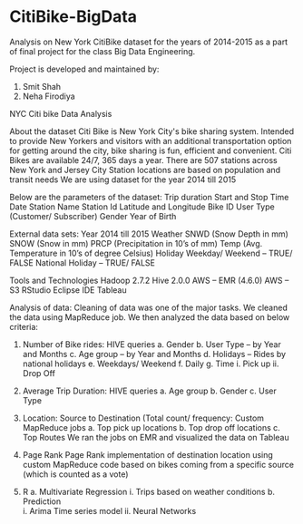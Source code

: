 # CitiBike-BigData

Analysis on New York CitiBike dataset for the years of 2014-2015 as a part of final project for the class Big Data Engineering.

Project is developed and maintained by:
1. Smit Shah
2. Neha Firodiya

NYC Citi bike Data Analysis

About the dataset
Citi Bike is New York City's bike sharing system. Intended to provide New Yorkers and visitors with an additional transportation option for getting around the city, bike sharing is fun, efficient and convenient. Citi Bikes are available 24/7, 365 days a year. There are 507 stations across New York and Jersey City
Station locations are based on population and transit needs
We are using dataset for the year 2014 till 2015


Below are the parameters of the dataset:
Trip duration
Start and Stop
Time
Date
Station Name
Station Id
Latitude and Longitude
Bike ID
User 
Type (Customer/ Subscriber)
Gender
Year of Birth


External data sets: Year 2014 till 2015
Weather
SNWD (Snow Depth in mm)
SNOW (Snow in mm)
PRCP (Precipitation in 10’s of mm)
Temp (Avg. Temperature in 10’s of degree Celsius)
Holiday
Weekday/ Weekend – TRUE/ FALSE
National Holiday – TRUE/ FALSE


Tools and Technologies
Hadoop 2.7.2
Hive 2.0.0
AWS – EMR (4.6.0) 
AWS – S3
RStudio
Eclipse IDE
Tableau


Analysis of data:
Cleaning of data was one of the major tasks. We cleaned the data using MapReduce job. We then analyzed the data based on below criteria:
1. Number of Bike rides: HIVE queries
a. Gender
b. User Type – by Year and Months
c. Age group – by Year and Months
d. Holidays – Rides by national holidays
e. Weekdays/ Weekend
f. Daily
g. Time
i. Pick up
ii. Drop Off

2. Average Trip Duration: HIVE queries
a. Age group
b. Gender
c. User Type

3. Location: Source to Destination (Total count/ frequency: Custom MapReduce jobs
a. Top pick up locations
b. Top drop off locations
c. Top Routes
We ran the jobs on EMR and visualized the data on Tableau

4. Page Rank
Page Rank implementation of destination location using custom MapReduce code based on bikes coming from a specific source (which is counted as a vote)

5. R
a. Multivariate Regression
i. Trips based on weather conditions
b. Prediction	
i. Arima Time series model
ii. Neural Networks
